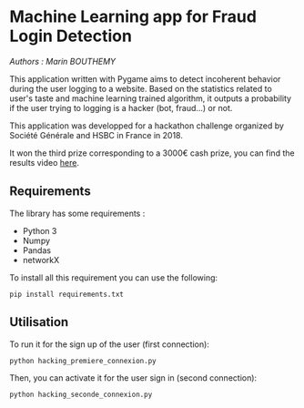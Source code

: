 # Machine Learning app for Fraud Login Detection
*Authors : Marin BOUTHEMY*

This application written with Pygame aims to detect incoherent behavior during the user logging to a website.
Based on the statistics related to user's taste and machine learning trained algorithm, it outputs a probability if 
the user trying to logging is a hacker (bot, fraud...) or not.

This application was developped for a hackathon challenge organized by Société Générale and HSBC in France in 2018.

It won the third prize corresponding to a 3000€ cash prize, you can find the results video
 [here](https://www.youtube.com/watch?v=bmnIbri1EqQ).


## Requirements
The library has some requirements :
 - Python 3
 - Numpy
 - Pandas
 - networkX

To install all this requirement you can use the following:

```
pip install requirements.txt
```

## Utilisation

To run it for the sign up of the user (first connection):

```
python hacking_premiere_connexion.py
```

Then, you can activate it for the user sign in (second connection):

```
python hacking_seconde_connexion.py
```